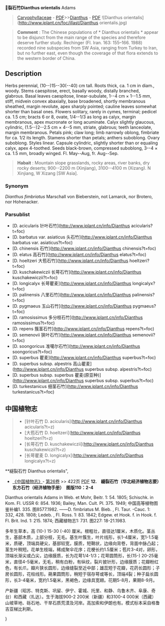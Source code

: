 **裂石竹Dianthus orientalis** Adams

> [Caryophyllaceae](http://www.iplant.cn/info/Caryophyllaceae?t=foc) - [PDF](http://www.iplant.cn/foc/pdf/Caryophyllaceae.pdf)>>[Dianthus](http://www.iplant.cn/info/Dianthus?t=foc) - [PDF](http://www.iplant.cn/foc/pdf/Dianthus.pdf)
![Dianthus orientalis](http://www.iplant.cn/foc/illast/Dianthus orientalis.jpg)


> **Comment** : 
> The Chinese populations of * Dianthus orientalis * appear to be disjunct from the main range of the species and therefore deserve further study. Rechinger (Fl. Iran. 163: 155–166. 1988) recorded nine subspecies from SW Asia, ranging from Turkey to Iran, but no further east, even though the coverage of that flora extends to the western border of China.

## Description

Herbs perennial, (10--)15--30(--40) cm tall. Roots thick, ca. 1 cm in diam., woody. Stems caespitose, erect, basally woody, distally branched, glabrous. Basal leaves caespitose, linear-subulate, 1--4 cm × 1--1.5 mm, stiff, midvein convex abaxially, base broadened, shortly membranous sheathed, margin revolute, apex sharply pointed; cauline leaves somewhat shorter than basal ones. Flowers solitary, rarely in cymes, terminal; pedicel ca. 1.5 cm; bracts 6 or 8, ovate, 1/4--1/3 as long as calyx, margin membranous, apex mucronate or long acuminate. Calyx slightly glaucous, cylindric, (1.5--)2--2.5 cm × 4--5 mm, striate, glabrous; teeth lanceolate, margin membranous. Petals pink; claw long; limb narrowly oblong, fimbriate for ca. 1/2 its length. Stamens shorter than petals; anthers suboblong. Ovary suboblong. Styles linear. Capsule cylindric, slightly shorter than or equaling calyx, apex 4-toothed. Seeds black-brown, compressed suboblong, 3--4 × ca. 1.5 mm, broadly winged. Fl. May--Aug, fr. Aug--Sep.


> **Habait** : 
> Mountain slope grasslands, rocky areas, river banks, dry rocky deserts; 900--2200 m (Xinjiang), 3100--4100 m (Xizang). N Xinjiang, W Xizang [SW Asia].

### Synonym
*Dianthus fimbriatus* Marschall von Bieberstein, not Lamarck, nor Brotero, nor Hohenacker.



### Parsublist

* [D.  acicularis  针叶石竹](http://www.iplant.cn/info/Dianthus acicularis?t=foc)
* [D.  barbatus var. asiaticus  头石竹](http://www.iplant.cn/info/Dianthus barbatus var. asiaticus?t=foc)
* [D.  chinensis  石竹](http://www.iplant.cn/info/Dianthus chinensis?t=foc)
* [D.  elatus  高石竹](http://www.iplant.cn/info/Dianthus elatus?t=foc)
* [D.  hoeltzeri  大苞石竹](http://www.iplant.cn/info/Dianthus hoeltzeri?t=foc)
* [D.  kuschakewiczii  长萼石竹](http://www.iplant.cn/info/Dianthus kuschakewiczii?t=foc)
* [D.  longicalyx  长萼瞿麦](http://www.iplant.cn/info/Dianthus longicalyx?t=foc)
* [D.  palinensis  八里石竹](http://www.iplant.cn/info/Dianthus palinensis?t=foc)
* [D.  pygmaeus  玉山石竹](http://www.iplant.cn/info/Dianthus pygmaeus?t=foc)
* [D.  ramosissimus  多分枝石竹](http://www.iplant.cn/info/Dianthus ramosissimus?t=foc)
* [D.  repens  簇茎石竹](http://www.iplant.cn/info/Dianthus repens?t=foc)
* [D.  semenovii  狭叶石竹](http://www.iplant.cn/info/Dianthus semenovii?t=foc)
* [D.  soongoricus  准噶尔石竹](http://www.iplant.cn/info/Dianthus soongoricus?t=foc)
* [D.  superbus  瞿麦](http://www.iplant.cn/info/Dianthus superbus?t=foc)
* [D.  superbus subsp. alpestris  高山瞿麦](http://www.iplant.cn/info/Dianthus superbus subsp. alpestris?t=foc)
* [D.  superbus subsp. superbus  瞿麦(原亚种)](http://www.iplant.cn/info/Dianthus superbus subsp. superbus?t=foc)
* [D.  turkestanicus  细茎石竹](http://www.iplant.cn/info/Dianthus turkestanicus?t=foc)


## 中国植物志

> * [针叶石竹  D.  acicularis](http://www.iplant.cn/info/Dianthus acicularis?t=z)
> * [大苞石竹  D.  hoeltzeri](http://www.iplant.cn/info/Dianthus hoeltzeri?t=z)
> * [长萼石竹  D.  kuschakewiczii](http://www.iplant.cn/info/Dianthus kuschakewiczii?t=z)
> * [长萼瞿麦  D.  longicalyx](http://www.iplant.cn/info/Dianthus longicalyx?t=z)


**繸裂石竹 Dianthus orientalis",


* [《中国植物志》](http://www.iplant.cn/frps)- [第26卷](http://www.iplant.cn/frps/vol/26) >> 422页 [PDF](http://www.iplant.cn/frps/pdf/26/422b.pdf)
**12.　繸裂石竹（华北经济植物志要）　东方石竹（经济植物手册）　图版110：2-4**

Dianthus orientalis Adams in Web. et Mohr, Beitr. 1: 54. 1805; Schischk. in Kom. Fl. USSR 6: 854. 1936; Bailey, Man. Cult. Pl. 375. 1949; 中国高等植物图鉴补编1. 335. 图8577.1982. ——D. fimbriatus M. Bieb. , Fl. Taur. -Cauc. 1: 332, 428. 1808; Ledeb. , Fl. Ross. 1: 83. 1842; Edgew. et Hook. f. in Hook. f. Fl. Brit. Ind. 1: 215. 1874; 西藏植物志1: 731. 图227: 18-21.1983.

多年生草本，高 (10-) 15-30 (-40) 厘米。根粗壮，直径达1厘米，木质化。茎丛生，基部木质，上部分枝，无毛。基生叶簇生，叶片线形，长1-4厘米，宽1-1.5毫米，质硬，顶端具硬尖，基部较宽，膜质，短鞘状，边缘向背卷，背面中脉凸起；茎生叶稍短。花单生枝端，稀成聚伞花序；花梗长约1.5厘米；苞片3-4对，卵形，顶端长渐尖或凸尖，边缘膜质，长为花萼1/4-1/3；花萼圆筒形，长(15-) 20-25毫米，直径4-5毫米，无毛，稍有白粉，有纵纹，裂片披针形，边缘膜质；花瓣粉红色，有长爪，瓣片狭长圆形，边缘缝裂至近中部；雄蕊短于花瓣，花药长圆形；子房长圆形，花柱线形。蒴果圆筒形，稍短于宿存萼或等长，顶端4裂；种子扁长圆形，长3-4毫米，宽约1.5毫米，黑褐色，边缘具宽翅。花期5-8月，果期8-9月。

产新疆（昭苏、特克斯、巩留、伊宁、霍城、托里、和静、乌鲁木齐、阜康、奇台）和西藏（扎达）。生于海拔900-2 200米（新疆）和3100-4 000米（西藏）山坡草地、砾石地、干旱石质荒漠及河岸。高加索和伊朗也有。模式标本采自格鲁吉亚梯比利斯。



}